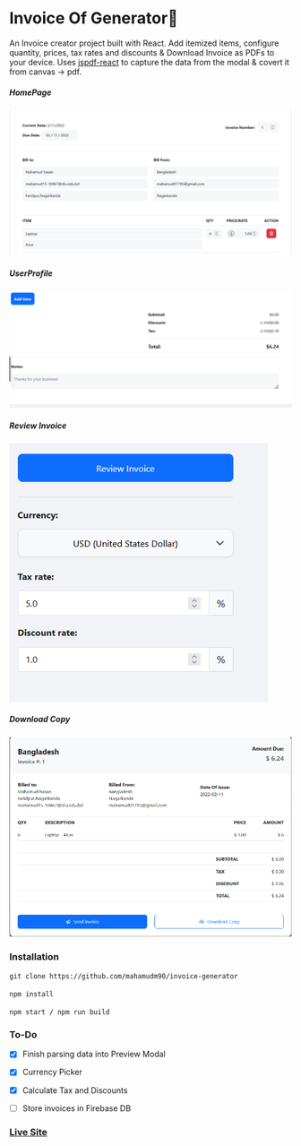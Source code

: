 # Invoice Of Generator🧾

An Invoice creator project built with React. Add itemized items, configure quantity, prices, tax rates and discounts & Download Invoice as PDFs to your device. Uses [jspdf-react](https://www.npmjs.com/package/jspdf-react) to capture the data from the modal & covert it from canvas -> pdf.



##### HomePage

![ScreenShot of Form](screenshots/a.png)



##### UserProfile

![ScreenShot of Form](screenshots/b.png)



##### Review Invoice

![ScreenShot of Form](screenshots/c.png)



##### Download Copy

![ScreenShot of Form](screenshots/d.png)


### Installation

```
git clone https://github.com/mahamudm90/invoice-generator

npm install

npm start / npm run build
```

### To-Do
- [x] Finish parsing data into Preview Modal

- [x] Currency Picker

- [x] Calculate Tax and Discounts

- [ ] Store invoices in Firebase DB


 ###    [Live Site](https://invoice-generator-react.netlify.app/) 
